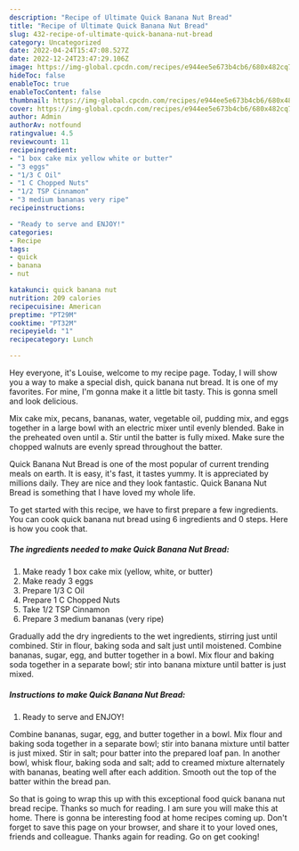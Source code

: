 ```yaml
---
description: "Recipe of Ultimate Quick Banana Nut Bread"
title: "Recipe of Ultimate Quick Banana Nut Bread"
slug: 432-recipe-of-ultimate-quick-banana-nut-bread
category: Uncategorized
date: 2022-04-24T15:47:08.527Z
date: 2022-12-24T23:47:29.106Z
image: https://img-global.cpcdn.com/recipes/e944ee5e673b4cb6/680x482cq70/quick-banana-nut-bread-recipe-main-photo.jpg
hideToc: false
enableToc: true
enableTocContent: false
thumbnail: https://img-global.cpcdn.com/recipes/e944ee5e673b4cb6/680x482cq70/quick-banana-nut-bread-recipe-main-photo.jpg
cover: https://img-global.cpcdn.com/recipes/e944ee5e673b4cb6/680x482cq70/quick-banana-nut-bread-recipe-main-photo.jpg
author: Admin
authorAv: notfound
ratingvalue: 4.5
reviewcount: 11
recipeingredient:
- "1 box cake mix yellow white or butter"
- "3 eggs"
- "1/3 C Oil"
- "1 C Chopped Nuts"
- "1/2 TSP Cinnamon"
- "3 medium bananas very ripe"
recipeinstructions:

- "Ready to serve and ENJOY!"
categories:
- Recipe
tags:
- quick
- banana
- nut

katakunci: quick banana nut 
nutrition: 209 calories
recipecuisine: American
preptime: "PT29M"
cooktime: "PT32M"
recipeyield: "1"
recipecategory: Lunch

---
```



Hey everyone, it's Louise, welcome to my recipe page. Today, I will show you a way to make a special dish, quick banana nut bread. It is one of my favorites. For mine, I'm gonna make it a little bit tasty. This is gonna smell and look delicious.

Mix cake mix, pecans, bananas, water, vegetable oil, pudding mix, and eggs together in a large bowl with an electric mixer until evenly blended. Bake in the preheated oven until a. Stir until the batter is fully mixed. Make sure the chopped walnuts are evenly spread throughout the batter.

Quick Banana Nut Bread is one of the most popular of current trending meals on earth. It is easy, it's fast, it tastes yummy. It is appreciated by millions daily. They are nice and they look fantastic. Quick Banana Nut Bread is something that I have loved my whole life.


To get started with this recipe, we have to first prepare a few ingredients. You can cook quick banana nut bread using 6 ingredients and 0 steps. Here is how you cook that.

<!--inarticleads1-->

##### The ingredients needed to make Quick Banana Nut Bread:

1. Make ready 1 box cake mix (yellow, white, or butter)
1. Make ready 3 eggs
1. Prepare 1/3 C Oil
1. Prepare 1 C Chopped Nuts
1. Take 1/2 TSP Cinnamon
1. Prepare 3 medium bananas (very ripe)


Gradually add the dry ingredients to the wet ingredients, stirring just until combined. Stir in flour, baking soda and salt just until moistened. Combine bananas, sugar, egg, and butter together in a bowl. Mix flour and baking soda together in a separate bowl; stir into banana mixture until batter is just mixed. 

<!--inarticleads2-->

##### Instructions to make Quick Banana Nut Bread:


1. Ready to serve and ENJOY!

Combine bananas, sugar, egg, and butter together in a bowl. Mix flour and baking soda together in a separate bowl; stir into banana mixture until batter is just mixed. Stir in salt; pour batter into the prepared loaf pan. In another bowl, whisk flour, baking soda and salt; add to creamed mixture alternately with bananas, beating well after each addition. Smooth out the top of the batter within the bread pan. 

So that is going to wrap this up with this exceptional food quick banana nut bread recipe. Thanks so much for reading. I am sure you will make this at home. There is gonna be interesting food at home recipes coming up. Don't forget to save this page on your browser, and share it to your loved ones, friends and colleague. Thanks again for reading. Go on get cooking!
